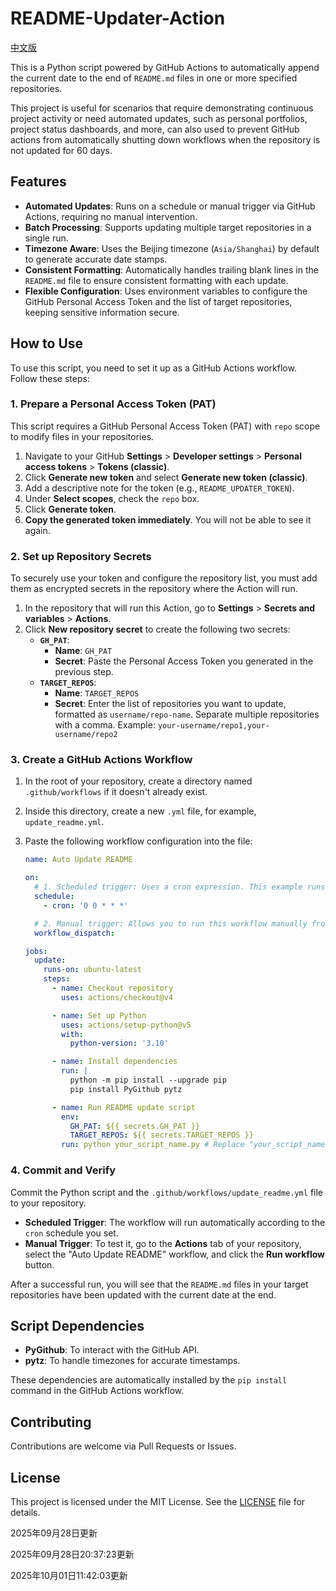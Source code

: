 # README-Updater-Action

[中文版](README-CN.md)

This is a Python script powered by GitHub Actions to automatically append the current date to the end of `README.md` files in one or more specified repositories.

This project is useful for scenarios that require demonstrating continuous project activity or need automated updates, such as personal portfolios, project status dashboards, and more, can also used to prevent GitHub actions from automatically shutting down workflows when the repository is not updated for 60 days.

## Features

- **Automated Updates**: Runs on a schedule or manual trigger via GitHub Actions, requiring no manual intervention.
- **Batch Processing**: Supports updating multiple target repositories in a single run.
- **Timezone Aware**: Uses the Beijing timezone (`Asia/Shanghai`) by default to generate accurate date stamps.
- **Consistent Formatting**: Automatically handles trailing blank lines in the `README.md` file to ensure consistent formatting with each update.
- **Flexible Configuration**: Uses environment variables to configure the GitHub Personal Access Token and the list of target repositories, keeping sensitive information secure.

## How to Use

To use this script, you need to set it up as a GitHub Actions workflow. Follow these steps:

### 1. Prepare a Personal Access Token (PAT)

This script requires a GitHub Personal Access Token (PAT) with `repo` scope to modify files in your repositories.

1.  Navigate to your GitHub **Settings** > **Developer settings** > **Personal access tokens** > **Tokens (classic)**.
2.  Click **Generate new token** and select **Generate new token (classic)**.
3.  Add a descriptive note for the token (e.g., `README_UPDATER_TOKEN`).
4.  Under **Select scopes**, check the `repo` box.
5.  Click **Generate token**.
6.  **Copy the generated token immediately**. You will not be able to see it again.

### 2. Set up Repository Secrets

To securely use your token and configure the repository list, you must add them as encrypted secrets in the repository where the Action will run.

1.  In the repository that will run this Action, go to **Settings** > **Secrets and variables** > **Actions**.
2.  Click **New repository secret** to create the following two secrets:
    *   **`GH_PAT`**:
        *   **Name**: `GH_PAT`
        *   **Secret**: Paste the Personal Access Token you generated in the previous step.
    *   **`TARGET_REPOS`**:
        *   **Name**: `TARGET_REPOS`
        *   **Secret**: Enter the list of repositories you want to update, formatted as `username/repo-name`. Separate multiple repositories with a comma.
          Example: `your-username/repo1,your-username/repo2`

### 3. Create a GitHub Actions Workflow

1.  In the root of your repository, create a directory named `.github/workflows` if it doesn't already exist.
2.  Inside this directory, create a new `.yml` file, for example, `update_readme.yml`.
3.  Paste the following workflow configuration into the file:

    ```yaml
    name: Auto Update README

    on:
      # 1. Scheduled trigger: Uses a cron expression. This example runs at midnight UTC (8:00 AM Beijing time) every day.
      schedule:
        - cron: '0 0 * * *'

      # 2. Manual trigger: Allows you to run this workflow manually from the Actions tab.
      workflow_dispatch:

    jobs:
      update:
        runs-on: ubuntu-latest
        steps:
          - name: Checkout repository
            uses: actions/checkout@v4

          - name: Set up Python
            uses: actions/setup-python@v5
            with:
              python-version: '3.10'

          - name: Install dependencies
            run: |
              python -m pip install --upgrade pip
              pip install PyGithub pytz

          - name: Run README update script
            env:
              GH_PAT: ${{ secrets.GH_PAT }}
              TARGET_REPOS: ${{ secrets.TARGET_REPOS }}
            run: python your_script_name.py # Replace "your_script_name.py" with the name of your script file
    ```


### 4. Commit and Verify

Commit the Python script and the `.github/workflows/update_readme.yml` file to your repository.

- **Scheduled Trigger**: The workflow will run automatically according to the `cron` schedule you set.
- **Manual Trigger**: To test it, go to the **Actions** tab of your repository, select the "Auto Update README" workflow, and click the **Run workflow** button.

After a successful run, you will see that the `README.md` files in your target repositories have been updated with the current date at the end.

## Script Dependencies

- **PyGithub**: To interact with the GitHub API.
- **pytz**: To handle timezones for accurate timestamps.

These dependencies are automatically installed by the `pip install` command in the GitHub Actions workflow.

## Contributing

Contributions are welcome via Pull Requests or Issues.

## License

This project is licensed under the MIT License. See the [LICENSE](LICENSE) file for details.

2025年09月28日更新

2025年09月28日20:37:23更新

2025年10月01日11:42:03更新

